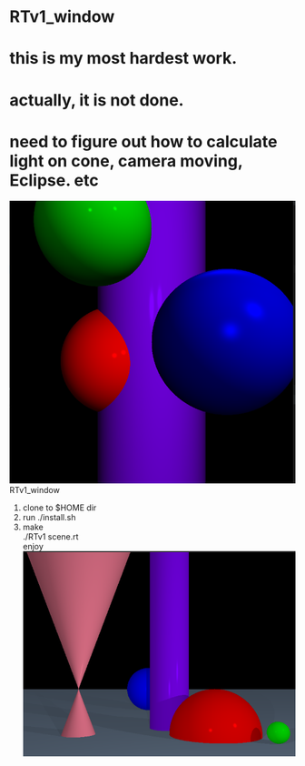 # RTv1_window
# this is my most hardest work.
# actually, it is not done.
# need to figure out how to calculate light on cone, camera moving, Eclipse. etc
![.RTv1 map](/images/cylinder.png)
RTv1_window <br/>
1. clone to $HOME dir <br/>
2. run ./install.sh <br/>
3. make <br/>
./RTv1 scene.rt <br/>
enjoy<br/>
![.RTv1 mrt](/images/mrt.png)

